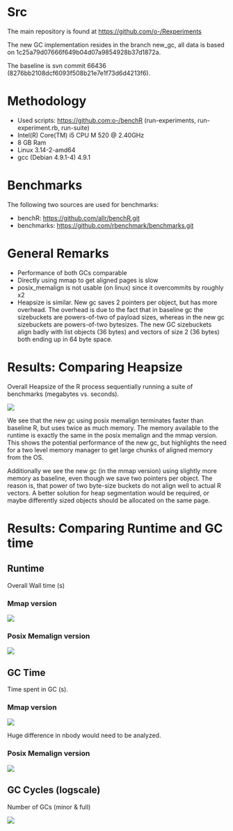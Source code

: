 # Src

The main repository is found at https://github.com/o-/Rexperiments

The new GC implementation resides in the branch new_gc, all data is based on 1c25a79d07666f649b04d07a9854928b37d1872a.

The baseline is svn commit 66436 (8276bb2108dcf6093f508b21e7e1f73d6d4213f6).

# Methodology

* Used scripts: https://github.com:o-/benchR (run-experiments, run-experiment.rb, run-suite)
* Intel(R) Core(TM) i5 CPU M 520  @ 2.40GHz
* 8 GB Ram
* Linux 3.14-2-amd64
* gcc (Debian 4.9.1-4) 4.9.1

# Benchmarks

The following two sources are used for benchmarks:

* benchR:  https://github.com/allr/benchR.git
* benchmarks: https://github.com/rbenchmark/benchmarks.git

# General Remarks

* Performance of both GCs comparable
* Directly using mmap to get aligned pages is slow
* posix_memalign is not usable (on linux) since it overcommits by roughly x2
* Heapsize is similar. New gc saves 2 pointers per object, but has more overhead. The overhead is due to the fact that in baseline gc the sizebuckets are powers-of-two of payload sizes, whereas in the new gc sizebuckets are powers-of-two bytesizes. The new GC sizebuckets align badly with list objects (36 bytes) and vectors of size 2 (36 bytes) both ending up in 64 byte space.

# Results: Comparing Heapsize

Overall Heapsize of the R process sequentially running a suite of benchmarks (megabytes vs. seconds).

![](https://raw.githubusercontent.com/o-/repoRt/master/data/memusg/memusg.png)

We see that the new gc using posix memalign terminates faster than baseline R, but uses twice as much memory. The memory available to the runtime is exactly the same in the posix memalign and the mmap version. This shows the potential performance of the new gc, but highlights the need for a two level memory manager to get large chunks of aligned memory from the OS.

Additionally we see the new gc (in the mmap version) using slightly more memory as baseline, even though we save two pointers per object. The reason is, that power of two byte-size buckets do not align well to actual R vectors. A better solution for heap segmentation would be required, or maybe differently sized objects should be allocated on the same page.

# Results: Comparing Runtime and GC time

## Runtime

Overall Wall time (s)

### Mmap version

![](https://raw.githubusercontent.com/o-/repoRt/master/data/experiments/runtime-mmap.png)

### Posix Memalign version

![](https://raw.githubusercontent.com/o-/repoRt/master/data/experiments/runtime-posix-memalign.png)

## GC Time

Time spent in GC (s).

### Mmap version

![](https://raw.githubusercontent.com/o-/repoRt/master/data/experiments/gc_time-mmap.png)

Huge difference in nbody would need to be analyzed.

### Posix Memalign version

![](https://raw.githubusercontent.com/o-/repoRt/master/data/experiments/gc_time-posix-memalign.png)

## GC Cycles (logscale)

Number of GCs (minor & full)

![](https://raw.githubusercontent.com/o-/repoRt/master/data/experiments/gc_cycles-mmap.png)
